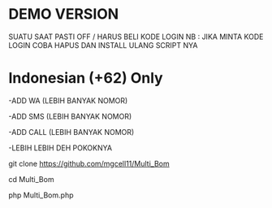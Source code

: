 # DEMO VERSION
SUATU SAAT PASTI OFF / HARUS BELI KODE LOGIN
NB : JIKA MINTA KODE LOGIN COBA HAPUS DAN INSTALL ULANG SCRIPT NYA
# Indonesian (+62) Only

-ADD WA   (LEBIH BANYAK NOMOR)

-ADD SMS  (LEBIH BANYAK NOMOR)

-ADD CALL   (LEBIH BANYAK NOMOR)

-LEBIH LEBIH DEH POKOKNYA



git clone https://github.com/mgcell11/Multi_Bom

cd Multi_Bom

php Multi_Bom.php
